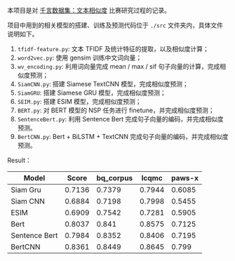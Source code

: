 本项目是对 [千言数据集：文本相似度](https://aistudio.baidu.com/aistudio/competition/detail/45/0/task-definition) 比赛研究过程的记录。

项目中用到的相关模型的搭建、训练及预测代码位于 `./src` 文件夹内，具体文件说明如下。

1. `tfidf-feature.py`: 文本 TFIDF 及统计特征的提取，以及相似度计算；
2. `word2vec.py`: 使用 gensim 训练中文词向量；
3. `wv_encoding.py`: 利用词向量完成 mean / max / sif 句子向量的计算，完成相似度预测；
4. `SiamCNN.py`: 搭建 Siamese TextCNN 模型，完成相似度预测；
5. `SiamGRU`: 搭建 Siamese GRU 模型，完成相似度预测；
6. `SEIM.py`: 搭建 ESIM 模型，完成相似度预测；
7. `BERT.py`: 对 BERT 模型的 NSP 任务进行 finetune，并完成相似度预测；
8. `SentenceBert.py`: 利用 Sentence Bert 完成句子向量的编码，并完成相似度预测。
8. `BertCNN.py`: Bert + BiLSTM + TextCNN 完成句子向量的编码，并完成相似度预测。



Result：

| Model         | Score  | bq_corpus | lcqmc  | paws-x |
| ------------- | ------ | --------- | ------ | ------ |
| Siam Gru      | 0.7136 | 0.7379    | 0.7944 | 0.6085 |
| Siam CNN      | 0.6884 | 0.7198    | 0.7998 | 0.5455 |
| ESIM          | 0.6909 | 0.7542    | 0.7281 | 0.5905 |
| Bert          | 0.8037 | 0.841     | 0.8575 | 0.7125 |
| Sentence Bert | 0.7984 | 0.8352    | 0.8406 | 0.7195 |
| BertCNN       | 0.8361 | 0.8449    | 0.8645 | 0.799  |